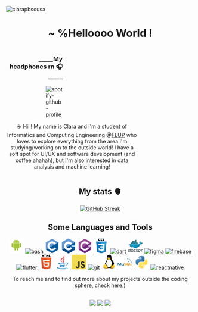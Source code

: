 <p align="left"> <img src="https://komarev.com/ghpvc/?username=clarapbsousa&label=Profile%20views&color=ffcbdb&style=flat" alt="clarapbsousa" /> </p>
<h1 align="center">~ %Helloooo World !</span></h1>
<div style="display: flex; flex-wrap: wrap;">
  <div style="width: 30%;" align="left">
     <h3 align="right">_____My headphones rn 🎧_____</h3>
        <a href="https://github.com/kittinan/spotify-github-profile">
            <img src="https://spotify-github-profile.vercel.app/api/view?uid=jj6tinym3wakt2t3p4b9aks5h&cover_image=true&theme=novatorem&show_offline=false&background_color=121212&interchange=false&bar_color=9ece9a&bar_color_cover=false" alt="spotify-github-profile" style="max-width: 30%;"  align="right">
        </a>
    </div>
    <div style="width: 70%; padding-right: 1px;">
        <p align = "center">
          ☕ Hiii! My name is Clara and I'm a student of Informatics and Computing Engineering
          @<a href="https://sigarra.up.pt/feup/pt/web_page.inicial" target="_blank">FEUP</a> who loves to explore everything from the area
          I'm studying/working on to the outside world!
          I have a soft spot for UI/UX and software development (and coffee ahahah), but I'm also interested in data analysis and machine learning!
        </p>
    </div>
</div>
<h2 align="center">My stats 🫀</h2>
<div align="center">
    <a href="https://git.io/streak-stats">
        <img src="https://streak-stats.demolab.com?user=clarapbsousa&theme=rose&mode=weekly" alt="GitHub Streak">
    </a>
</div>

<h2 align="center">Some Languages and Tools</h2>
  <p align="center"> 
    <a href="https://developer.android.com" target="_blank" rel="noreferrer"> <img src="https://raw.githubusercontent.com/devicons/devicon/master/icons/android/android-original-wordmark.svg" alt="android" width="40" height="40"/></a>
    <a href="https://www.gnu.org/software/bash/" target="_blank" rel="noreferrer"> <img src="https://www.vectorlogo.zone/logos/gnu_bash/gnu_bash-icon.svg" alt="bash" width="40" height="40"/> </a> 
    <a href="https://www.cprogramming.com/" target="_blank" rel="noreferrer"> <img src="https://raw.githubusercontent.com/devicons/devicon/master/icons/c/c-original.svg" alt="c" width="40" height="40"/> </a> 
    <a href="https://canvasjs.com" target="_blank" rel="noreferrer"> <img src="https://raw.githubusercontent.com/devicons/devicon/master/icons/cplusplus/cplusplus-original.svg" alt="cplusplus" width="40" height="40"/> </a> 
    <a href="https://www.w3schools.com/cs/" target="_blank" rel="noreferrer"> <img src="https://raw.githubusercontent.com/devicons/devicon/master/icons/csharp/csharp-original.svg" alt="csharp" width="40" height="40"/> </a> 
    <a href="https://www.w3schools.com/css/" target="_blank" rel="noreferrer"> <img src="https://raw.githubusercontent.com/devicons/devicon/master/icons/css3/css3-original-wordmark.svg" alt="css3" width="40" height="40"/> </a> 
    <a href="https://dart.dev" target="_blank" rel="noreferrer"> <img src="https://www.vectorlogo.zone/logos/dartlang/dartlang-icon.svg" alt="dart" width="40" height="40"/> </a>
    <a href="https://www.docker.com/" target="_blank" rel="noreferrer"> <img src="https://raw.githubusercontent.com/devicons/devicon/master/icons/docker/docker-original-wordmark.svg" alt="docker" width="40" height="40"/> </a> 
    <a href="https://www.figma.com/" target="_blank" rel="noreferrer"> <img src="https://www.vectorlogo.zone/logos/figma/figma-icon.svg" alt="figma" width="40" height="40"/> </a> 
    <a href="https://firebase.google.com/" target="_blank" rel="noreferrer"> <img src="https://www.vectorlogo.zone/logos/firebase/firebase-icon.svg" alt="firebase" width="40" height="40"/> </a> 
    <a href="https://flutter.dev" target="_blank" rel="noreferrer"> <img src="https://www.vectorlogo.zone/logos/flutterio/flutterio-icon.svg" alt="flutter" width="40" height="40"/> </a> 
    <a href="https://www.w3.org/html/" target="_blank" rel="noreferrer"> <img src="https://raw.githubusercontent.com/devicons/devicon/master/icons/html5/html5-original-wordmark.svg" alt="html5" width="40" height="40"/> </a> 
    <a href="https://www.java.com" target="_blank" rel="noreferrer"> <img src="https://raw.githubusercontent.com/devicons/devicon/master/icons/java/java-original.svg" alt="java" width="40" height="40"/> </a> 
    <a href="https://developer.mozilla.org/en-US/docs/Web/JavaScript" target="_blank" rel="noreferrer"> <img src="https://raw.githubusercontent.com/devicons/devicon/master/icons/javascript/javascript-original.svg" alt="javascript" width="40" height="40"/> </a> 
    <a href="https://git-scm.com/" target="_blank" rel="noreferrer"> <img src="https://www.vectorlogo.zone/logos/git-scm/git-scm-icon.svg" alt="git" width="40" height="40"/> </a>
    <a href="https://www.linux.org/" target="_blank" rel="noreferrer"> <img src="https://raw.githubusercontent.com/devicons/devicon/master/icons/linux/linux-original.svg" alt="linux" width="40" height="40"/> </a> 
    <a href="https://www.mysql.com/" target="_blank" rel="noreferrer"> <img src="https://raw.githubusercontent.com/devicons/devicon/master/icons/mysql/mysql-original-wordmark.svg" alt="mysql" width="40" height="40"/> </a> 
    <a href="https://www.python.org" target="_blank" rel="noreferrer"> <img src="https://raw.githubusercontent.com/devicons/devicon/master/icons/python/python-original.svg" alt="python" width="40" height="40"/> </a> 
    <a href="https://reactjs.org/" target="_blank" rel="noreferrer"> <img src="https://reactnative.dev/img/header_logo.svg" alt="reactnative" width="40" height="40"/> </a> </p>

<div align="center">   
To reach me and to find out more about my projects outside the coding sphere, check here:) <br><br>

[![](https://img.shields.io/badge/linkedin-0a66c2)](www.linkedin.com/in/clarapbsousa)
[![](https://img.shields.io/badge/instagram-ffcbdb)](https://www.instagram.com/_clarasousa/)
[![](https://img.shields.io/badge/spotify-ed760)](https://open.spotify.com/user/jj6tinym3wakt2t3p4b9aks5h?si=68dbe22279c1470c)
</div>
